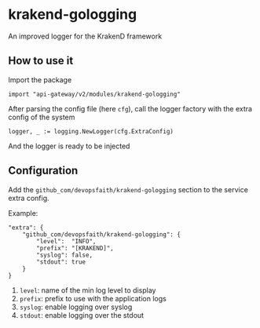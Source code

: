 # krakend-gologging

An improved logger for the KrakenD framework

## How to use it

Import the package

	import "api-gateway/v2/modules/krakend-gologging"

After parsing the config file (here `cfg`), call the logger factory with the extra config of the system

	logger, _ := logging.NewLogger(cfg.ExtraConfig)

And the logger is ready to be injected

## Configuration

Add the `github_com/devopsfaith/krakend-gologging` section to the service extra config.

Example:

	"extra": {
		"github_com/devopsfaith/krakend-gologging": {
			"level":  "INFO",
			"prefix": "[KRAKEND]",
			"syslog": false,
			"stdout": true
		}
	}

1. `level`: name of the min log level to display
2. `prefix`: prefix to use with the application logs
3. `syslog`: enable logging over syslog
4. `stdout`: enable logging over the stdout
